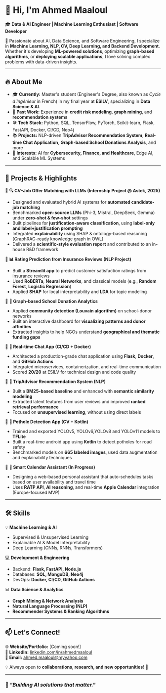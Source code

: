 # 👋 Hi, I'm Ahmed Maaloul  

🎓 **Data & AI Engineer | Machine Learning Enthusiast | Software Developer**  

🚀 Passionate about AI, Data Science, and Software Engineering, I specialize in **Machine Learning, NLP, CV, Deep Learning, and Backend Development**. Whether it's developing **ML-powered solutions**, optimizing **graph-based algorithms**, or **deploying scalable applications**, I love solving complex problems with data-driven insights.  

---

## 🔥 About Me  

- 🎓 **Currently:** Master's student (Engineer's Degree, also known as *Cycle d'Ingénieur* in French) in my final year at **ESILV**, specializing in **Data Science & AI**. 
- 🏢 **Past Work:** Experience in **credit risk modeling**, **graph mining**, and **recommendation systems**  
- 🛠️ **Tech Stack:** Python, SQL, TensorFlow, PyTorch, Scikit-learn, Flask, FastAPI, Docker, CI/CD, Neo4j  
- 📚 **Projects:** NLP-driven **TripAdvisor Recommendation System**, **Real-time Chat Application**, **Graph-based School Donations Analysis**, and more  
- 🎯 **Interests:** AI for **Cybersecurity, Finance, and Healthcare**, Edge AI, and Scalable ML Systems  

---

## 🚀 Projects & Highlights  

📌 **🔍 CV–Job Offer Matching with LLMs (Internship Project @ Astek, 2025)**  
- Designed and evaluated hybrid AI systems for **automated candidate-job matching**  
- Benchmarked **open-source LLMs** (Phi-3, Mistral, DeepSeek, Gemma) under **zero-shot & few-shot** settings  
- Built pipelines for **justification-aware classification**, using **label-only and label+justification prompting**  
- Integrated **explainability** using SHAP & ontology-based reasoning (GraphRAG-ready knowledge graph in OWL)  
- Delivered a **scientific-style evaluation report** and contributed to an in-house R&D framework  

📌 **📊 Rating Prediction from Insurance Reviews (NLP Project)**  
- Built a **Streamlit app** to predict customer satisfaction ratings from insurance reviews  
- Used **RoBERTa**, **Neural Networks**, and classical models (e.g., **Random Forest**, **Logistic Regression**)  
- Applied **SHAP** for local interpretability and **LDA** for topic modeling   

📌 **📎 Graph-based School Donation Analytics**  
- Applied **community detection (Louvain algorithm)** on school-donor networks  
- Built an interactive dashboard for **visualizing patterns and donor affinities**  
- Extracted insights to help NGOs understand **geographical and thematic funding gaps**  

📌 **💬 Real-time Chat App (CI/CD + Docker)**  
- Architected a production-grade chat application using **Flask**, **Docker**, and **GitHub Actions**  
- Integrated microservices, containerization, and real-time communication  
- Scored **20/20** at ESILV for technical design and code quality  

📌 **🏨 TripAdvisor Recommendation System (NLP)**  
- Built a **BM25-based baseline** and enhanced with **semantic similarity modeling**  
- Extracted latent features from user reviews and improved **ranked retrieval performance**  
- Focused on **unsupervised learning**, without using direct labels  

📌 **🚧 Pothole Detection App (CV + Kotlin)**  
- Trained and exported YOLOv5, YOLOv6,YOLOv8 and YOLOv11 models to **TFLite**  
- Built a real-time android app using **Kotlin** to detect potholes for road safety  
- Benchmarked models on **665 labeled images**, used data augmentation and explainability techniques  

📌 **📅 Smart Calendar Assistant (In Progress)**  
- Designing a web-based personal assistant that auto-schedules tasks based on user availability and travel time  
- Uses **RATP API**, **AI reasoning**, and real-time **Apple Calendar** integration (Europe-focused MVP)


---

## 🛠️ Skills  

💡 **Machine Learning & AI**  
- Supervised & Unsupervised Learning  
- Explainable AI & Model Interpretability  
- Deep Learning (CNNs, RNNs, Transformers)  

💻 **Development & Engineering**  
- Backend: **Flask, FastAPI, Node.js**  
- Databases: **SQL, MongoDB, Neo4j**  
- DevOps: **Docker, CI/CD, GitHub Actions**  

📊 **Data Science & Analytics**  
- **Graph Mining & Network Analysis**  
- **Natural Language Processing (NLP)**  
- **Recommender Systems & Ranking Algorithms**  

---

## 📫 Let's Connect!  

🌐 **Website/Portfolio:** [Coming soon!]  
💼 **LinkedIn:** [linkedin.com/in/ahmedmaaloul](#)  
📧 **Email:** ahmed.maaloul@myyahoo.com  

💡 Always open to **collaborations, research, and new opportunities**! 🚀  

---

### 🚀 *"Building AI solutions that matter."*  
